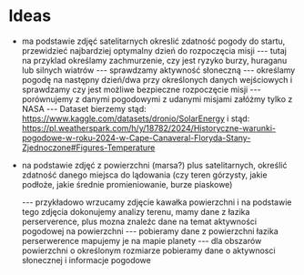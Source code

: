 # Ideas

- ma podstawie zdjęć satelitarnych okreslić zdatność pogody do startu, przewidzieć najbardziej optymalny dzień do rozpoczęcia misji
 --- tutaj na przyklad określamy zachmurzenie, czy jest ryzyko burzy, huraganu lub silnych wiatrów
 --- sprawdzamy aktywność słoneczną
 --- określamy pogodę na następny dzień/dwa przy określonych danych wejściowych i sprawdzamy czy jest możliwe bezpieczne rozpoczęcie misji
 --- porównujemy z danymi pogodowymi z udanymi misjami załóżmy tylko z NASA
 --- Dataset bierzemy stąd: https://www.kaggle.com/datasets/dronio/SolarEnergy i stąd: https://pl.weatherspark.com/h/y/18782/2024/Historyczne-warunki-pogodowe-w-roku-2024-w-Cape-Canaveral-Floryda-Stany-Zjednoczone#Figures-Temperature 



- na podstawie zdjęć z powierzchni (marsa?) plus satelitarnych, określić zdatność danego miejsca do lądowania (czy teren górzysty, jakie podłoże, jakie średnie promieniowanie, burze piaskowe)

    --- przykładowo wrzucamy zdjęcie kawałka powierzchni i na podstawie tego zdjęcia dokonujemy analizy terenu, mamy dane z łazika perserverence, plus mozna znaleźc dane na temat aktywności pogodowej na powierzchni
    --- pobieramy dane z powierzchni łazika perserwerence mapujemy je na mapie planety
    --- dla obszarów powierzchni o określonym rozmiarze pobieramy dane o aktywnosci słonecznej i informacje pogodowe